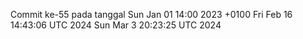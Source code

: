 Commit ke-55 pada tanggal Sun Jan 01 14:00 2023 +0100
Fri Feb 16 14:43:06 UTC 2024
Sun Mar  3 20:23:25 UTC 2024
